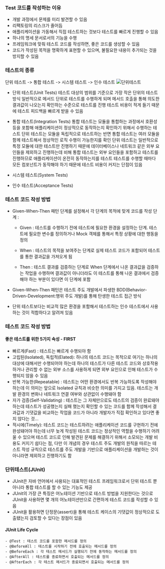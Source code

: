 ### Test 코드를 작성하는 이유
 - 개발 과정에서 문제를 미리 발견할 수 있음
 - 리팩토링의 리스크가 줄어듬
 - 애플리케이션을 가동해서 직접 테스트하는 것보다 테스트를 빠르게 진행할 수 있음
 - 하나의 명세 문서로서의 기능을 수행
 - 프레임워크에 맞춰 테스트 코드를 작성하면, 좋은 코드를 생성할 수 있음
 - 코드가 작성된 목적을 명확하게 표현할 수 있으며, 불필요한 내용이 추가되는 것을 방지할 수 있음

### 테스트의 종류
 단위 테스트 -> 통합 테스트 -> 시스템 테스트 -> 인수 테스트
![단위테스트](../테스트단계.png) 
 
 - 단위 테스트(Unit Tests)
   테스트 대상의 범위를 기준으로 가장 작은 단위의 테스트 방식
   일반적으로 메서드 단위로 테스트를 수행하게 되며 메서드 호출을 통해 의도한 결과값이 나오는지 확인하는 수준으로 테스트를 진행
   테스트 비용이 적게 들기 때문에 테스트 피드백을 빠르게 받을 수 있음
   
 - 통합 테스트(Integration Tests)
   통합 테스트는 모듈을 통합하는 과정에서 호환성 등을 포함해 애플리케이션이 정상적으로 동작하는지 확인하기 위해서 수행하는 테스트
   단위 테스트는 모듈을 독립적으로 테스트하는 반면 통합 테스트는 여러 모듈을 함께 테스트해서 정상적인 로직 수행이 가능한지를 확인
   단위 테스트는 일반적으로 특정 모듈에 대한 테스트만 진행하기 때문에 데이터베이스나 네트워크 같은 외부 요인들을 제외하고 진행하는데 비해 통합 테스트는 외부 요인들을 포함하고 테스트를 진행하므로 애플리케이션이 온전히 동작하는지를 테스트
   테스트를 수행할 때마다 모든 컴포넌트가 동작해야 하기 때문에 테스트 비용이 커지는 단점이 있음
   
 - 시스템 테스트(System Tests) 
 
 - 인수 테스트(Acceptance Tests)
 
 
### 테스트 코드 작성 방법
 - Given-When-Then 패턴
   단계를 설정해서 각 단계의 목적에 맞게 코드를 작성
   단계 :
     - Given : 테스트를 수행하기 전에 테스트에 필요한 환경을 설정하는 단계. 
             테스트에 필요한 변수를 정의하거나 Mock 객체를 통해서 특정 상황에 대한 행동을 정의
             
     - When : 테스트의 목적을 보여주는 단계로 실제 테스트 코드가 포함되어 테스트를 통한 결과값을 가져오게 됨
     
     - Then : 테스트 결과를 검증하는 단계로 When 단계에서 나온 결과값을 검증하는 작업을 수행하며 결과값이 아니더라도 이 테스트를 통해 나온 결과에서 검증해야 하는 부분이 있다면 이 단계에 포함
 
 - Given-When-Then 패턴은 테스트 주도 개발에서 파생한 BDD(Behavior-Driven-Development:행위 주도 개발)를 통해 탄생한 테스트 접근 방식
 
 - 단위 테스트보다는 비교적 많은 환경을 포함해서 테스트하는 인수 테스트에서 사용하는 것이 적합하다고 알려져 있음
 
 
### 테스트 코드 작성 방법
 #### 좋은 테스트를 위한 5가지 속성 - FIRST
   - 빠르게(Fast) : 테스트는 빠르게 수행되야 함
   - 고립된(Isolated), 독립적(Elated): 하나의 테스트 코드는 목적으로 여기는 하나의 대상에 대해서만 수행되어야 하는데 하나의 테스트가 다른 테스트 코드와 상호작용하거나 관리할 수 없는 외부 소스를 사용하게 되면 외부 요인으로 인해 테스트가 수행되지 않을 수 있음
   - 반복 가능한(Repeatable) : 테스트는 어떤 환경에서도 반복 가능하도록 작성해야 하는데 이 의미는 앞으로 Isolated 규칙과 비슷한 의미를 가지고 있음. 테스트는 개발 환경의 변화나 네트워크 연결 여부와 상관없이 수행돼야 함
   - 자가 검증(Self-Validating) : 테스트는 그 자체만으로도 테스트의 검증이 완료돼야하는데 테스트가 성공했는지 실패 했는지 확인할 수 있는 코드를 함께 작성해서 결과값과 기댓값을 비교하는 작업을 코드가 아니라 개발자가 직접 확인하고 있다면 좋지 않다는 것... 
   - 적시에(Timely): 테스트 코드는 테스트하려는 애플리케이션 코드를 구현하기 전에 완성돼어야 하는데 너무 늦게 작성된 테스트 코드는 정상적인 역할을 수행하기 어려울 수 있으며 테스트 코드로 인해 발견된 문제를 해결하기 위해서 소모되는 개발 비용도 커지기 쉽다는 점, 다만 이 개념의 경우 테스트 주도 개발의 원칙을 따르는 테스트 작성 규칙으로 테스트를 주도 개발을 기반으로 애플리케이션을 개발하는 것이 아니라면 제외하고 진행하기도 함
   
### 단위테스트(JUnit)
  - JUnit은 자바 언어에서 사용되는 대표적인 테스트 프레임워크로서 단위 테스트 뿐 아니라 통합 테스트를 할 수 있는 기능도 제공
  - JUnit의 가장 큰 특징은 어노테이션 기반으로 테스트 방법을 지원한다는 것으로 JUnit을 사용하면 몇 개의 어노테이션만으로 간편하게 테스트 코드를 작성할 수 있음
  - JUnit을 활용하면 단정문(assert)을 통해 테스트 케이스의 기댓값이 정상적으로 도출됐는지 검토할 수 있다는 장점이 있음
  
  #### JUnit Life Cycle
    - @Test : 테스트 코드를 포함한 메서드를 정의
    - @BeforeAll : 테스트를 시작하기 전에 호출되는 메서드를 정의
    - @BeforeEach : 각 테스트 메서드가 실행되기 전에 동작하는 메서드를 정의
    - @AfterAll : 테스트를 종료하면서 호출되는 메서드를 정의
    - @AfterEach : 각 테스트 메서드가 종료되면서 호출되는 메서드를 정의
    
    
     
 